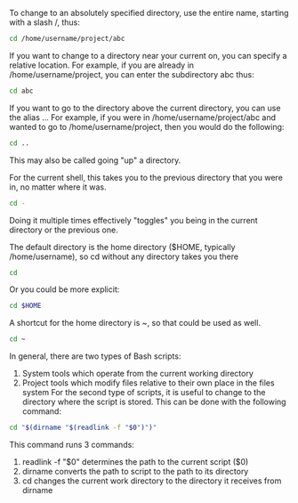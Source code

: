 To change to an absolutely specified directory, use the entire name, starting with a slash /, thus:
```bash
cd /home/username/project/abc
```

If you want to change to a directory near your current on, you can specify a relative location. For example, if you are
already in /home/username/project, you can enter the subdirectory abc thus:
```bash
cd abc
```

If you want to go to the directory above the current directory, you can use the alias ... For example, if you were in
/home/username/project/abc and wanted to go to /home/username/project, then you would do the following:
```bash
cd ..
```
This may also be called going "up" a directory.

For the current shell, this takes you to the previous directory that you were in, no matter where it was.
```bash
cd -
```
Doing it multiple times effectively "toggles" you being in the current directory or the previous one.

The default directory is the home directory ($HOME, typically /home/username), so cd without any directory takes you
there
```bash
cd
```

Or you could be more explicit:
```bash
cd $HOME
```

A shortcut for the home directory is ~, so that could be used as well.
```bash
cd ~
```

In general, there are two types of Bash scripts:
1. System tools which operate from the current working directory
2. Project tools which modify files relative to their own place in the files system
For the second type of scripts, it is useful to change to the directory where the script is stored. This can be done
with the following command:
```bash
cd "$(dirname "$(readlink -f "$0")")"
```
This command runs 3 commands:
1. readlink -f "\$0" determines the path to the current script ($0)
2. dirname converts the path to script to the path to its directory
3. cd changes the current work directory to the directory it receives from dirname